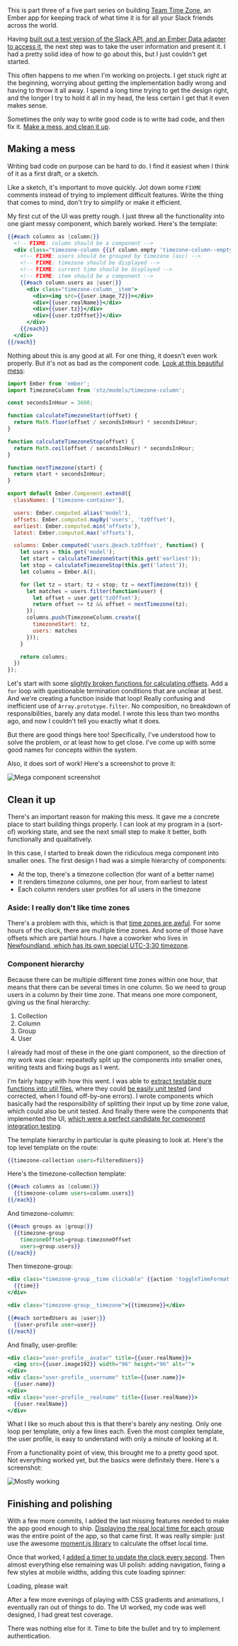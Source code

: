 This is part three of a five part series on building [Team Time Zone][team-time-zone], an Ember app for keeping track of what time it is for all your Slack friends across the world.

[team-time-zone]: https://teamtime.zone/

Having [built out a test version of the Slack API, and an Ember Data adapter to access it][ember-slack], the next step was to take the user information and present it. I had a pretty solid idea of how to go about this, but I just couldn't get started.

[ember-slack]: /building-team-time-zone-ember-data-and-the-slack-api/

This often happens to me when I'm working on projects. I get stuck right at the beginning, worrying about getting the implementation badly wrong and having to throw it all away. I spend a long time trying to get the design right, and the longer I try to hold it all in my head, the less certain I get that it even makes sense.

Sometimes the only way to write good code is to write bad code, and then fix it. [Make a mess, and clean it up][make-a-mess-clean-it-up].

[make-a-mess-clean-it-up]: http://www.folklore.org/StoryView.py?story=Make_a_Mess,_Clean_it_Up!.txt

## Making a mess

Writing bad code on purpose can be hard to do. I find it easiest when I think of it as a first draft, or a sketch.

Like a sketch, it's important to move quickly. Jot down some `FIXME` comments instead of trying to implement difficult features. Write the thing that comes to mind, don't try to simplify or make it efficient.

My first cut of the UI was pretty rough. I just threw all the functionality into one giant messy component, which barely worked. Here's the template:

```handlebars
{{#each columns as |column|}}
  <!-- FIXME: column should be a component -->
  <div class="timezone-column {{if column.empty 'timezone-column--empty'}}">
    <!-- FIXME: users should be grouped by timezone (asc) -->
    <!-- FIXME: timezone should be displayed -->
    <!-- FIXME: current time should be displayed -->
    <!-- FIXME: item should be a component -->
    {{#each column.users as |user|}}
      <div class="timezone-column__item">
        <div><img src={{user.image_72}}></div>
        <div>{{user.realName}}</div>
        <div>{{user.tz}}</div>
        <div>{{user.tzOffset}}</div>
      </div>
    {{/each}}
  </div>
{{/each}}
```

Nothing about this is any good at all. For one thing, it doesn't even work properly. But it's not as bad as the component code. [Look at this beautiful mess][mega-component]:

[mega-component]: https://github.com/alisdair/team-time-zone/commit/7b7b9bc247a8c56faf9edca63bcd90e1c1eaee9a

```javascript
import Ember from 'ember';
import TimezoneColumn from 'stz/models/timezone-column';

const secondsInHour = 3600;

function calculateTimezoneStart(offset) {
  return Math.floor(offset / secondsInHour) * secondsInHour;
}

function calculateTimezoneStop(offset) {
  return Math.ceil(offset / secondsInHour) * secondsInHour;
}

function nextTimezone(start) {
  return start + secondsInHour;
}

export default Ember.Component.extend({
  classNames: ['timezone-container'],

  users: Ember.computed.alias('model'),
  offsets: Ember.computed.mapBy('users', 'tzOffset'),
  earliest: Ember.computed.min('offsets'),
  latest: Ember.computed.max('offsets'),

  columns: Ember.computed('users.@each.tzOffset', function() {
    let users = this.get('model');
    let start = calculateTimezoneStart(this.get('earliest'));
    let stop = calculateTimezoneStop(this.get('latest'));
    let columns = Ember.A();

    for (let tz = start; tz < stop; tz = nextTimezone(tz)) {
      let matches = users.filter(function(user) {
        let offset = user.get('tzOffset');
        return offset >= tz && offset < nextTimezone(tz);
      });
      columns.push(TimezoneColumn.create({
        timezoneStart: tz,
        users: matches
      }));
    }

    return columns;
  })
});
```

Let's start with some [slightly broken functions for calculating offsets][off-by-one]. Add a `for` loop with questionable termination conditions that are unclear at best. And we're creating a function inside that loop! Really confusing and inefficient use of `Array.prototype.filter`. No composition, no breakdown of responsibilities, barely any data model. I wrote this less than two months ago, and now I couldn't tell you exactly what it does.

[off-by-one]: https://github.com/alisdair/team-time-zone/commit/6e293d074a03f95834a68de6e44a1b35046a1df8

But there are good things here too! Specifically, I've understood how to solve the problem, or at least how to get close. I've come up with some good names for concepts within the system.

Also, it does sort of work! Here's a screenshot to prove it:

![Mega component screenshot](images/mega-component.png)

## Clean it up

There's an important reason for making this mess. It gave me a concrete place to start building things properly. I can look at my program in a (sort-of) working state, and see the next small step to make it better, both functionally and qualitatively.

In this case, I started to break down the ridiculous mega component into smaller ones. The first design I had was a simple hierarchy of components:

- At the top, there's a timezone collection (for want of a better name)
- It renders timezone columns, one per hour, from earliest to latest
- Each column renders user profiles for all users in the timezone

### Aside: I really don't like time zones

There's a problem with this, which is that [time zones are awful][time-zones-computerphile]. For some hours of the clock, there are multiple time zones. And some of those have offsets which are partial hours. I have a coworker who lives in [Newfoundland, which has its own special UTC-3:30 timezone][newfoundland-time].

[time-zones-computerphile]: https://www.youtube.com/watch?v=-5wpm-gesOY
[newfoundland-time]: https://en.wikipedia.org/wiki/Newfoundland_Time_Zone

### Component hierarchy

Because there can be multiple different time zones within one hour, that means that there can be several times in one column. So we need to group users in a column by their time zone. That means one more component, giving us the final hierarchy:

1. Collection
2. Column
3. Group
4. User

I already had most of these in the one giant component, so the direction of my work was clear: repeatedly split up the components into smaller ones, writing tests and fixing bugs as I went.

I'm fairly happy with how this went. I was able to [extract testable pure functions into util files][util-functions], where they could [be easily unit tested][util-test] (and corrected, when I found off-by-one errors). I wrote components which basically had the responsibility of splitting their input up by time zone value, which could also be unit tested. And finally there were the components that implemented the UI, [which were a perfect candidate for component integration testing][ember-component-integration-tests].

[util-functions]: https://github.com/alisdair/team-time-zone/blob/master/app/utils/timezone.js
[util-test]: https://github.com/alisdair/team-time-zone/blob/master/tests/unit/utils/timezone-test.js
[ember-component-integration-tests]: /ember-component-integration-tests/

The template hierarchy in particular is quite pleasing to look at. Here's the top level template on the route:

```handlebars
{{timezone-collection users=filteredUsers}}
```

Here's the timezone-collection template:

```handlebars
{{#each columns as |column|}}
  {{timezone-column users=column.users}}
{{/each}}
```

And timezone-column:

```handlebars
{{#each groups as |group|}}
  {{timezone-group
    timezoneOffset=group.timezoneOffset
    users=group.users}}
{{/each}}
```

Then timezone-group:

```handlebars
<div class="timezone-group__time clickable" {{action 'toggleTimeFormat'}}>
  {{time}}
</div>

<div class="timezone-group__timezone">{{timezone}}</div>

{{#each sortedUsers as |user|}}
  {{user-profile user=user}}
{{/each}}
```

And finally, user-profile:

```handlebars
<div class="user-profile__avatar" title={{user.realName}}>
  <img src={{user.image192}} width="96" height="96" alt="">
</div>
<div class="user-profile__username" title={{user.name}}>
  {{user.name}}
</div>
<div class="user-profile__realname" title={{user.realName}}>
  {{user.realName}}
</div>
```

What I like so much about this is that there's barely any nesting. Only one loop per template, only a few lines each. Even the most complex template, the user profile, is easy to understand with only a minute of looking at it.

From a functionality point of view, this brought me to a pretty good spot. Not everything worked yet, but the basics were definitely there. Here's a screenshot:

![Mostly working](images/mostly-working.png)

## Finishing and polishing

With a few more commits, I added the last missing features needed to make the app good enough to ship. [Displaying the real local time for each group][display-time] was the entire point of the app, so that came first. It was really simple: just use the awesome [moment.js library][momentjs] to calculate the offset local time.

Once that worked, I [added a timer to update the clock every second][update-time]. Then almost everything else remaining was UI polish: adding navigation, fixing a few styles at mobile widths, adding this cute loading spinner:

<div class="loading-spinner">
<div class="loading-spinner__text">Loading, please wait</div>
<div class="loading-spinner__square"></div>
<div class="loading-spinner__square"></div>
<div class="loading-spinner__square"></div>
<div class="loading-spinner__square"></div>
</div>

[display-time]: https://github.com/alisdair/team-time-zone/commit/4d16a3be0b3b5aafc384a00c14f157e6c9e980a1
[update-time]: https://github.com/alisdair/team-time-zone/commit/beeb6fd5b759ce1ad3fcb393ff0ee758fa2cbaf5
[momentjs]: http://momentjs.com

After a few more evenings of playing with CSS gradients and animations, I eventually ran out of things to do. The UI worked, my code was well designed, I had great test coverage.

There was nothing else for it. Time to bite the bullet and try to implement authentication.
